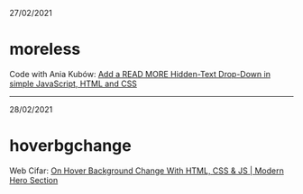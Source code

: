 27/02/2021

# moreless
Code with Ania Kubów: [Add a READ MORE Hidden-Text Drop-Down in simple JavaScript, HTML and CSS](https://www.youtube.com/watch?v=kQW-MXriUIU)

<hr>

28/02/2021

# hoverbgchange
Web Cifar: [On Hover Background Change With HTML, CSS & JS | Modern Hero Section](https://www.youtube.com/watch?v=qDxlBe2OhJU)